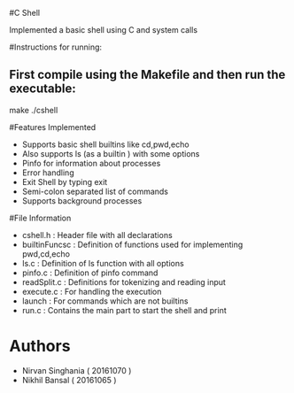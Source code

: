 #C Shell 

Implemented a basic shell using C and system calls

#Instructions for running:

First compile using the Makefile and then run the executable:
---
make
./cshell


#Features Implemented

- Supports basic shell builtins like cd,pwd,echo
- Also supports ls (as a builtin ) with some options
- Pinfo for information about processes
- Error handling
- Exit Shell by typing exit
- Semi-colon separated list of commands
- Supports background processes


#File Information
- cshell.h      : Header file with all declarations
- builtinFuncsc : Definition of functions used for implementing pwd,cd,echo
- ls.c          : Definition of ls function with all options
- pinfo.c       : Definition of pinfo command
- readSplit.c   : Definitions for tokenizing and reading input
- execute.c     : For handling the execution
- launch        : For commands which are not builtins
- run.c         : Contains the main part to start the shell and print 

# Authors 
- Nirvan Singhania ( 20161070 )
- Nikhil Bansal ( 20161065 )





